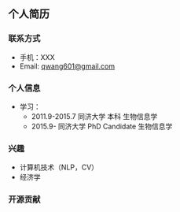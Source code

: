 ## 个人简历
### 联系方式
- 手机：XXX
- Email: qwang601@gmail.com

### 个人信息
  - 学习：
    - 2011.9-2015.7 同济大学 本科 生物信息学
    - 2015.9-       同济大学 PhD Candidate 生物信息学

### 兴趣
  - 计算机技术（NLP，CV）
  - 经济学


### 开源贡献
